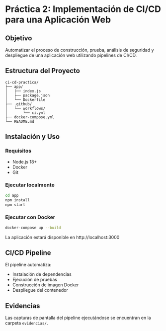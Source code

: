 # Práctica 2: Implementación de CI/CD para una Aplicación Web

## Objetivo
Automatizar el proceso de construcción, prueba, análisis de seguridad y despliegue de una aplicación web utilizando pipelines de CI/CD.

## Estructura del Proyecto
```
ci-cd-practica/
├── app/
│   ├── index.js
│   ├── package.json
│   └── Dockerfile
├── .github/
│   └── workflows/
│       └── ci.yml
├── docker-compose.yml
└── README.md
```

## Instalación y Uso

### Requisitos
- Node.js 18+
- Docker
- Git

### Ejecutar localmente
```bash
cd app
npm install
npm start
```

### Ejecutar con Docker
```bash
docker-compose up --build
```

La aplicación estará disponible en http://localhost:3000

## CI/CD Pipeline
El pipeline automatiza:
- Instalación de dependencias
- Ejecución de pruebas
- Construcción de imagen Docker
- Despliegue del contenedor

## Evidencias
Las capturas de pantalla del pipeline ejecutándose se encuentran en la carpeta `evidencias/`.
